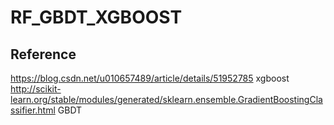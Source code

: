 # RF_GBDT_XGBOOST  

Reference  
---  
https://blog.csdn.net/u010657489/article/details/51952785  xgboost  
http://scikit-learn.org/stable/modules/generated/sklearn.ensemble.GradientBoostingClassifier.html GBDT
